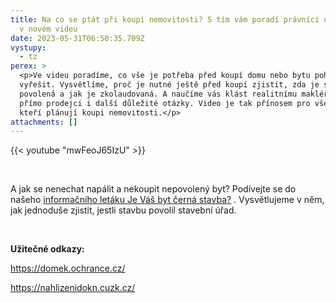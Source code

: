 ```yaml
---
title: Na co se ptát při koupi nemovitosti? S tím vám poradí právníci ombudsmana
  v novém videu
date: 2023-05-31T06:50:35.709Z
vystupy:
  - tz
perex: >
  <p>Ve videu poradíme, co vše je potřeba před koupí domu nebo bytu pohlídat a
  vyřešit. Vysvětlíme, proč je nutné ještě před koupí zjistit, zda je stavba
  povolená a jak je zkolaudovaná. A naučíme vás klást realitnímu makléři nebo
  přímo prodejci i další důležité otázky. Video je tak přínosem pro všechny,
  kteří plánují koupi nemovitosti.</p>
attachments: []
---
```



{{< youtube "mwFeoJ65IzU" >}}



<p>&nbsp;</p>

<p>A jak se nenechat napálit a nekoupit nepovolený byt? Podívejte se do našeho <a href="https://www.ochrance.cz/letaky/je-vas-byt-cerna-stavba/byt-cerna-stavba.pdf">informačního letáku Je Váš byt černá stavba?</a>&nbsp;.&nbsp;Vysvětlujeme v něm, jak jednoduše zjistit, jestli stavbu povolil stavební úřad.</p>

<p>&nbsp;</p>

<p><strong>Užitečné odkazy:</strong></p>

<p><a href="https://domek.ochrance.cz/">https://domek.ochrance.cz/</a></p>

<p><a href="https://nahlizenidokn.cuzk.cz/">https://nahlizenidokn.cuzk.cz/</a></p>
